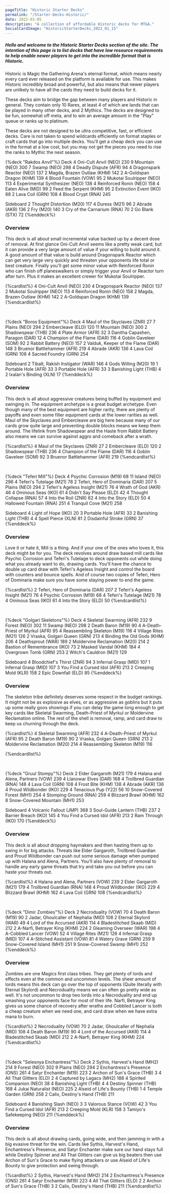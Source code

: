 ```yaml
---
pageTitle: "Historic Starter Decks"
permalink: "/Starter-Decks-Historic/"
date: 2022-03-05
description: "A collection of affordable Historic decks for MTGA."
SocialCardImage: "HistoricStarterDecks_2022_01_15"
---
```


##### Hello and welcome to the Historic Starter Decks section of the site. The intention of this page is to list decks that have low resource requirements to help enable newer players to get into the incredible format that is Historic. 

Historic is Magic the Gathering Arena's eternal format, which means nearly every card ever released on the platform is available for use. This makes Historic incredibly broad and powerful, but also means that newer players are unlikely to have all the cards they need to build decks for it.

These decks aim to bridge the gap between many players and Historic in general. They contain only 10 Rares, at least 4 of which are lands that can be played in many other decks, and 2 Mythics. The decks are designed to be fun, somewhat off meta, and to win an average amount in the "Play" queue or ranks up to platinum. 

These decks are not designed to be ultra competitive, fast, or efficient decks. Care is not taken to spend wildcards efficiently on format staples or craft cards that go into multiple decks. You'll get a cheap deck you can use in the format at a low cost, but you may not get the pieces you need to rise the ranks to Mythic the next season. 

<!-- Rakdos Anvil -->

{%deck "Rakdos Anvil"%}
Deck
4 Oni-Cult Anvil (NEO) 230
9 Mountain (NEO) 300
7 Swamp (NEO) 298
4 Deadly Dispute (AFR) 94
4 Dragonspark Reactor (NEO) 137
2 Magda, Brazen Outlaw (KHM) 142
2 A-Goldspan Dragon (KHM) 139
4 Blood Fountain (VOW) 95
2 Mukotai Soulripper (NEO) 113
4 Experimental Synthesizer (NEO) 138
4 Reinforced Ronin (NEO) 158
4 Eaten Alive (MID) 99
2 Feed the Serpent (KHM) 95
2 Extinction Event (IKO) 88
2 Lava Coil (GRN) 108
4 Blood Crypt (RNA) 245

Sideboard
2 Thought Distortion (M20) 117
4 Duress (M21) 96
2 Abrade (AKR) 136
2 Fry (M20) 140
3 Cry of the Carnarium (RNA) 70
2 Go Blank (STX) 72
{%enddeck%}

### Overview

This deck is all about small incremental value backed up by a decent dose of removal. At first glance Oni-Cult Anvil seems like a pretty weak card, but it can provide a very large amount of value if your willing to build around it. A good amount of that value is build around Dragonspark Reactor which can get very large very quickly and threaten your opponents life total or best creature. Finally you'll get some minor value with Reinforced Ronin who can finish off planeswalkers or simply trigger your Anvil or Reactor turn after turn. Plus it makes an excellent crewer for Mukotai Soulripper. 

{%cardlist%}
4 Oni-Cult Anvil (NEO) 230
4 Dragonspark Reactor (NEO) 137
2 Mukotai Soulripper (NEO) 113
4 Reinforced Ronin (NEO) 158
2 Magda, Brazen Outlaw (KHM) 142
2 A-Goldspan Dragon (KHM) 139
{%endcardlist%}

<br />

<!-- Boros Equipment -->

{%deck "Boros Equipment"%}
Deck
4 Maul of the Skyclaves (ZNR) 27
7 Plains (NEO) 294
2 Embercleave (ELD) 120
11 Mountain (NEO) 300
2 Shadowspear (THB) 236
4 Plate Armor (AFR) 32
3 Danitha Capashen, Paragon (DAR) 12
4 Champion of the Flame (DAR) 116
4 Goblin Gaveleer (SOM) 92
2 Rabbit Battery (NEO) 157
2 Valduk, Keeper of the Flame (DAR) 148
3 Bruenor Battlehammer (AFR) 219
4 Abrade (AKR) 136
4 Lava Coil (GRN) 108
4 Sacred Foundry (GRN) 254

Sideboard
2 Tibalt, Rakish Instigator (WAR) 146
4 Gods Willing (M20) 19
1 Portable Hole (AFR) 33
3 Portable Hole (AFR) 33
3 Banishing Light (THB) 4
2 Ixalan's Binding (XLN) 17
{%enddeck%}

### Overview

This deck is all about aggressive creatures being buffed by equipment and swinging in. The equipment archetype is a great budget archetype. Even though many of the best equipment are higher rarity, there are plenty of payoffs and even some filler equipment cards at the lower rarities as well. Maul of the Skyclaves and Embercleave are big here because many of our cards grow quite large and preventing double blocks means we keep them around. The lifelink from Shadowspear and the Haste from Rabbit Battery also means we can survive against aggro and comeback after a wrath. 

{%cardlist%}
4 Maul of the Skyclaves (ZNR) 27
2 Embercleave (ELD) 120
2 Shadowspear (THB) 236
4 Champion of the Flame (DAR) 116
4 Goblin Gaveleer (SOM) 92
3 Bruenor Battlehammer (AFR) 219
{%endcardlist%}

<br />

<!-- Teferi Mill -->

{%deck "Teferi Mill"%}
Deck
4 Psychic Corrosion (M19) 68
11 Island (NEO) 296
4 Teferi's Tutelage (M21) 78
2 Teferi, Hero of Dominaria (DAR) 207
5 Plains (NEO) 294
2 Teferi's Ageless Insight (M21) 76
4 Wrath of God (AKR) 46
4 Ominous Seas (IKO) 61
4 Didn't Say Please (ELD) 42
4 Thought Collapse (RNA) 57
4 Into the Roil (ZNR) 62
4 Into the Story (ELD) 50
4 Hallowed Fountain (RNA) 251
4 Tranquil Cove (M21) 258

Sideboard
4 Light of Hope (IKO) 20
3 Portable Hole (AFR) 33
2 Banishing Light (THB) 4
4 Spell Pierce (XLN) 81
2 Disdainful Stroke (GRN) 37
{%enddeck%}

### Overview

Love it or hate it, Mill is a thing. And if your one of the ones who loves it, this deck might be for you. The deck revolves around draw based mill cards like Psychic Corrosion and Teferi's Tutelage to deck opponents out while doing what you already want to do, drawing cards. You'll have the chance to double up card draw with Teferi's Ageless Insight and control the board with counters and bounce spells. And of course two copies of Teferi, Hero of Dominaria make sure you have some staying power to end the game. 

{%cardlist%}
2 Teferi, Hero of Dominaria (DAR) 207
2 Teferi's Ageless Insight (M21) 76
4 Psychic Corrosion (M19) 68
4 Teferi's Tutelage (M21) 78
4 Ominous Seas (IKO) 61
4 Into the Story (ELD) 50
{%endcardlist%}

</br>

<!-- Golgari Skeletons -->

{%deck "Golgari Skeletons"%}
Deck
4 Skeletal Swarming (AFR) 232
9 Forest (NEO) 302
11 Swamp (NEO) 298
2 Death Baron (M19) 90
4 A-Death-Priest of Myrkul (AFR) 95
4 Reassembling Skeleton (M19) 116
4 Village Rites (M21) 126
2 Vraska, Golgari Queen (GRN) 213
4 Binding the Old Gods (KHM) 206
4 Deathsprout (WAR) 189
2 Moldervine Reclamation (M20) 214
2 Bastion of Remembrance (IKO) 73
2 Masked Vandal (KHM) 184
4 Overgrown Tomb (GRN) 253
2 Witch's Cauldron (M21) 129

Sideboard
4 Bloodchief's Thirst (ZNR) 94
3 Infernal Grasp (MID) 107
1 Infernal Grasp (MID) 107
3 You Find a Cursed Idol (AFR) 213
2 Creeping Mold (KLR) 158
2 Epic Downfall (ELD) 85
{%enddeck%}

### Overview

The skeleton tribe definitely deserves some respect in the budget rankings. It might not be as explosive as elves, or as aggressive as goblins but it puts up some really goos showings if you can delay the game long enough to get key cards like Skeletal Swarming, Death-Priest of Myrkul or Moldervine Reclamation online. The rest of the shell is removal, ramp, and card draw to keep us churning through the deck. 

{%cardlist%}
4 Skeletal Swarming (AFR) 232
4 A-Death-Priest of Myrkul (AFR) 95
2 Death Baron (M19) 90
2 Vraska, Golgari Queen (GRN) 213
2 Moldervine Reclamation (M20) 214
4 Reassembling Skeleton (M19) 116

{%endcardlist%}

<br />

<!-- Gruul Stompy -->

{%deck "Gruul Stompy"%}
Deck
2 Elder Gargaroth (M21) 179
4 Halana and Alena, Partners (VOW) 239
4 Llanowar Elves (DAR) 168
4 Trollbred Guardian (RNA) 148
4 Lava Coil (GRN) 108
4 Frost Bite (KHM) 138
4 Abrade (AKR) 136
4 Proud Wildbonder (IKO) 229
4 Tenacious Pup (Y22) 56
10 Snow-Covered Forest (MH1) 254
4 Stomping Ground (RNA) 259
4 Blizzard Brawl (KHM) 162
8 Snow-Covered Mountain (MH1) 253

Sideboard
4 Volcanic Fallout (JMP) 368
3 Soul-Guide Lantern (THB) 237
2 Barrier Breach (IKO) 145
4 You Find a Cursed Idol (AFR) 213
2 Ram Through (IKO) 170
{%enddeck%}

### Overview

This deck is all about dropping haymakers and then hasting them up to swing in for big attacks. Threats like Elder Gargaroth, Trollbred Guardian and Proud Wildbonder can push out some serious damage when pumped up with Halana and Alena, Partners. You'll also have plenty of removal to handle any early game threats that try and take you out before you can haste your threats out. 

{%cardlist%}
4 Halana and Alena, Partners (VOW) 239
2 Elder Gargaroth (M21) 179
4 Trollbred Guardian (RNA) 148
4 Proud Wildbonder (IKO) 229
4 Blizzard Brawl (KHM) 162
4 Lava Coil (GRN) 108
{%endcardlist%}

<br />

<!-- Dimir Zombies -->

{%deck "Dimir Zombies"%}
Deck
2 Necroduality (VOW) 70
4 Death Baron (M19) 90
2 Jadar, Ghoulcaller of Nephalia (MID) 108
2 Eternal Skylord (WAR) 49
4 Lord of the Accursed (AKR) 114
4 Bladestitched Skaab (MID) 212
2 A-Narfi, Betrayer King (KHM) 224
2 Gleaming Overseer (WAR) 198
4 A-Cobbled Lancer (VOW) 52
4 Village Rites (M21) 126
4 Infernal Grasp (MID) 107
4 A-Stitched Assistant (VOW) 81
4 Watery Grave (GRN) 259
9 Snow-Covered Island (MH1) 251
9 Snow-Covered Swamp (MH1) 252
{%enddeck%}

### Overview

Zombies are one Magics first class tribes. They get plenty of lords and effects even at the common and uncommon levels. The sheer amount of lords means this deck can go over the top of opponents (Quite literally with Eternal Skylord) and Necroduality means we can often go pretty wide as well. It's not uncommon to drop two lords into a Necroduality and end up smashing your opponents face for most of their life. Narfi, Betrayer King gives us some chance of recovery after wraths and Cobbled Lancer is both a cheap creature when we need one, and card draw when we have extra mana to burn. 

{%cardlist%}
2 Necroduality (VOW) 70
2 Jadar, Ghoulcaller of Nephalia (MID) 108
4 Death Baron (M19) 90
4 Lord of the Accursed (AKR) 114
4 Bladestitched Skaab (MID) 212
2 A-Narfi, Betrayer King (KHM) 224
{%endcardlist%}

<br />

<!-- Selesnya Enchantress -->

{%deck "Selesnya Enchantress"%}
Deck
2 Sythis, Harvest's Hand (MH2) 214
9 Forest (NEO) 302
9 Plains (NEO) 294
2 Enchantress's Presence (ONS) 261
4 Satyr Enchanter (M19) 223
2 Archon of Sun's Grace (THB) 3
4 All That Glitters (ELD) 2
4 Captured by Lagacs (MH2) 188
4 Spirited Companion (NEO) 38
4 Banishing Light (THB) 4
4 Destiny Spinner (THB) 168
4 Jukai Naturalist (NEO) 225
2 Alseid of Life's Bounty (THB) 1
4 Temple Garden (GRN) 258
2 Calix, Destiny's Hand (THB) 211

Sideboard
4 Banishing Slash (NEO) 3
3 Valorous Stance (VOW) 42
3 You Find a Cursed Idol (AFR) 213
2 Creeping Mold (KLR) 158
3 Tamiyo's Safekeeping (NEO) 211
{%enddeck%}

### Overview

This deck is all about drawing cards, going wide, and then jamming in with a big evasive threat for the win. Cards like Sythis, Harvest's Hand, Enchantress's Presence, and Satyr Enchanter make sure our hand stays full while Destiny Spinner and All That Glitters can give us big beaters then use Archon of Sun's Grace to make flying attackers or use Alseid of Life's Bounty to give protection and swing through. 

{%cardlist%}
2 Sythis, Harvest's Hand (MH2) 214
2 Enchantress's Presence (ONS) 261
4 Satyr Enchanter (M19) 223
4 All That Glitters (ELD) 2
2 Archon of Sun's Grace (THB) 3
2 Calix, Destiny's Hand (THB) 211
{%endcardlist%}

